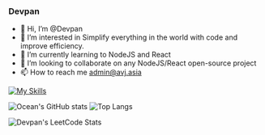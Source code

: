 ### Devpan

- 👋 Hi, I’m @Devpan
- 👀 I’m interested in Simplify everything in the world with code and improve efficiency.
- 🌱 I’m currently learning to NodeJS and React
- 💞️ I’m looking to collaborate on any NodeJS/React open-source project
- 📫 How to reach me admin@avj.asia

[![My Skills](https://skillicons.dev/icons?i=java,js,py,html,aws,linux,docker,kubernetes,jenkins,githubactions,react,vue,mysql,mongodb,redis,github,vercel&perline=12&theme=light)](https://skillicons.dev)


![Ocean's GitHub stats](https://github-readme-stats.vercel.app/api?username=Coean&include_all_commits=true&count_private=true&show_icons=true&hide_border=true)
![Top Langs](https://github-readme-stats.vercel.app/api/top-langs/?username=Coean&hide=Batchfile&layout=compact&hide_border=true&langs_count=8)

![Devpan's LeetCode Stats](https://stats.justsong.cn/api/leetcode/?username=Devpan&cn_username=devpan-4&theme=light&cn=true)

<!---
Coean/Coean is a ✨ special ✨ repository because its `README.md` (this file) appears on your GitHub profile.
You can click the Preview link to take a look at your changes.
--->
